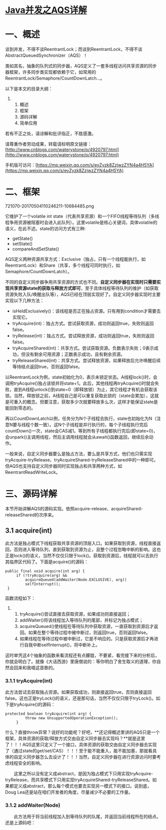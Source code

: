 # [Java并发之AQS详解](https://www.cnblogs.com/waterystone/p/4920797.html)

# 一、概述

谈到并发，不得不谈ReentrantLock；而谈到ReentrantLock，不得不谈AbstractQueuedSynchronizer（AQS）！

类如其名，抽象的队列式的同步器，AQS定义了一套多线程访问共享资源的同步器框架，许多同步类实现都依赖于它，如常用的ReentrantLock/Semaphore/CountDownLatch...。

以下是本文的目录大纲：

1. 1. 概述
   2. 框架
   3. 源码详解
   4. 简单应用

若有不正之处，请谅解和批评指正，不胜感激。

请尊重作者劳动成果，转载请标明原文链接：[http://www.cnblogs.com/waterystone/p/4920797.html](http://www.cnblogs.com/waterystone/p/4920797.html)

手机版可访问：[https://mp.weixin.qq.com/s/eyZyzk8ZzjwzZYN4a4H5YA](https://mp.weixin.qq.com/s/eyZyzk8ZzjwzZYN4a4H5YA)

# 二、框架

721070-20170504110246211-10684485.png

它维护了一个volatile int state（代表共享资源）和一个FIFO线程等待队列（多线程争用资源被阻塞时会进入此队列）。这里volatile是核心关键词，具体volatile的语义，在此不述。state的访问方式有三种:

* getState\(\)
* setState\(\)
* compareAndSetState\(\)

AQS定义两种资源共享方式：Exclusive（独占，只有一个线程能执行，如ReentrantLock）和Share（共享，多个线程可同时执行，如Semaphore/CountDownLatch）。

不同的自定义同步器争用共享资源的方式也不同。**自定义同步器在实现时只需要实现共享资源state的获取与释放方式即可**，至于具体线程等待队列的维护（如获取资源失败入队/唤醒出队等），AQS已经在顶层实现好了。自定义同步器实现时主要实现以下几种方法：

* isHeldExclusively\(\)：该线程是否正在独占资源。只有用到condition才需要去实现它。
* tryAcquire\(int\)：独占方式。尝试获取资源，成功则返回true，失败则返回false。
* tryRelease\(int\)：独占方式。尝试释放资源，成功则返回true，失败则返回false。
* tryAcquireShared\(int\)：共享方式。尝试获取资源。负数表示失败；0表示成功，但没有剩余可用资源；正数表示成功，且有剩余资源。
* tryReleaseShared\(int\)：共享方式。尝试释放资源，如果释放后允许唤醒后续等待结点返回true，否则返回false。

以ReentrantLock为例，state初始化为0，表示未锁定状态。A线程lock\(\)时，会调用tryAcquire\(\)独占该锁并将state+1。此后，其他线程再tryAcquire\(\)时就会失败，直到A线程unlock\(\)到state=0（即释放锁）为止，其它线程才有机会获取该锁。当然，释放锁之前，A线程自己是可以重复获取此锁的（state会累加），这就是可重入的概念。但要注意，获取多少次就要释放多么次，这样才能保证state是能回到零态的。

再以CountDownLatch以例，任务分为N个子线程去执行，state也初始化为N（注意N要与线程个数一致）。这N个子线程是并行执行的，每个子线程执行完后countDown\(\)一次，state会CAS减1。等到所有子线程都执行完后\(即state=0\)，会unpark\(\)主调用线程，然后主调用线程就会从await\(\)函数返回，继续后余动作。

一般来说，自定义同步器要么是独占方法，要么是共享方式，他们也只需实现tryAcquire-tryRelease、tryAcquireShared-tryReleaseShared中的一种即可。但AQS也支持自定义同步器同时实现独占和共享两种方式，如ReentrantReadWriteLock。

# 三、源码详解

本节开始讲解AQS的源码实现。依照acquire-release、acquireShared-releaseShared的次序来。

## 3.1 acquire\(int\)

此方法是独占模式下线程获取共享资源的顶层入口。如果获取到资源，线程直接返回，否则进入等待队列，直到获取到资源为止，且整个过程忽略中断的影响。这也正是lock\(\)的语义，当然不仅仅只限于lock\(\)。获取到资源后，线程就可以去执行其临界区代码了。下面是acquire\(\)的源码：

```
public final void acquire(int arg) {
     if (!tryAcquire(arg) &&
         acquireQueued(addWaiter(Node.EXCLUSIVE), arg))
         selfInterrupt();
 }
```

函数流程如下：

1. 1. tryAcquire\(\)尝试直接去获取资源，如果成功则直接返回；
   2. addWaiter\(\)将该线程加入等待队列的尾部，并标记为独占模式；
   3. acquireQueued\(\)使线程在等待队列中获取资源，一直获取到资源后才返回。如果在整个等待过程中被中断过，则返回true，否则返回false。
   4. 如果线程在等待过程中被中断过，它是不响应的。只是获取资源后才再进行自我中断selfInterrupt\(\)，将中断补上。

这时单凭这4个抽象的函数来看流程还有点朦胧，不要紧，看完接下来的分析后，你就会明白了。就像《大话西游》里唐僧说的：等你明白了舍生取义的道理，你自然会回来和我唱这首歌的。

### 3.1.1 tryAcquire\(int\)

此方法尝试去获取独占资源。如果获取成功，则直接返回true，否则直接返回false。这也正是tryLock\(\)的语义，还是那句话，当然不仅仅只限于tryLock\(\)。如下是tryAcquire\(\)的源码：

```
protected boolean tryAcquire(int arg) {
         throw new UnsupportedOperationException();
     }
```

什么？直接throw异常？说好的功能呢？好吧，**还记得概述里讲的AQS只是一个框架，具体资源的获取/释放方式交由自定义同步器去实现吗？**就是这里了！！！AQS这里只定义了一个接口，具体资源的获取交由自定义同步器去实现了（通过state的get/set/CAS）！！！至于能不能重入，能不能加塞，那就看具体的自定义同步器怎么去设计了！！！当然，自定义同步器在进行资源访问时要考虑线程安全的影响。

　　这里之所以没有定义成abstract，是因为独占模式下只用实现tryAcquire-tryRelease，而共享模式下只用实现tryAcquireShared-tryReleaseShared。如果都定义成abstract，那么每个模式也要去实现另一模式下的接口。说到底，Doug Lea还是站在咱们开发者的角度，尽量减少不必要的工作量。

### 3.1.2 addWaiter\(Node\)

　　此方法用于将当前线程加入到等待队列的队尾，并返回当前线程所在的结点。还是上源码吧：

